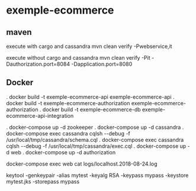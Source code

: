 # exemple-ecommerce

## maven

execute with cargo and cassandra
mvn clean verify -Pwebservice,it

execute without cargo and cassandra
mvn clean verify -Pit -Dauthorization.port=8084 -Dapplication.port=8080

## Docker

. docker build -t exemple-ecommerce-api exemple-ecommerce-api
. docker build -t exemple-ecommerce-authorization exemple-ecommerce-authorization
. docker build -t exemple-ecommerce-db exemple-ecommerce-api-integration

. docker-compose up -d zookeeper
. docker-compose up -d cassandra
. docker-compose exec cassandra cqlsh --debug -f /usr/local/tmp/cassandra/schema.cql
. docker-compose exec cassandra cqlsh --debug -f /usr/local/tmp/cassandra/exec.cql
. docker-compose up -d web
. docker-compose up -d authorization



docker-compose exec web cat logs/localhost.2018-08-24.log

keytool -genkeypair -alias mytest -keyalg RSA -keypass mypass -keystore mytest.jks -storepass mypass
